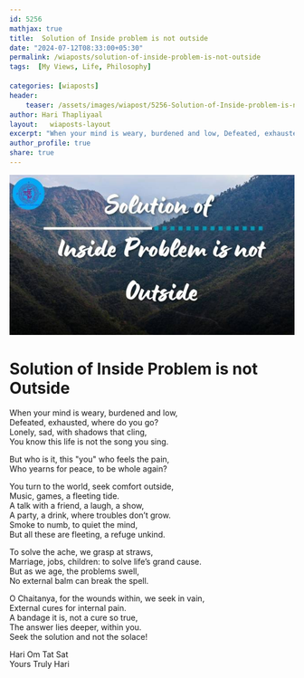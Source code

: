 ```yaml
---
id: 5256 
mathjax: true        
title:  Solution of Inside problem is not outside          
date: "2024-07-12T08:33:00+05:30"        
permalink: /wiaposts/solution-of-inside-problem-is-not-outside     
tags:  [My Views, Life, Philosophy]         
        
categories: [wiaposts] 
header:        
    teaser: /assets/images/wiapost/5256-Solution-of-Inside-problem-is-not-outside.jpg        
author: Hari Thapliyaal        
layout:   wiaposts-layout
excerpt: "When your mind is weary, burdened and low, Defeated, exhausted, where do you go? Lonely, sad, with shadows that cling, You know this life is not the song you sing. But who is it, this \"you\" who feels the pain,"
author_profile: true        
share: true        
---
```

![Solution of Inside problem is not outside](/assets/images/wiapost/5256-Solution-of-Inside-problem-is-not-outside.jpg)             
		
# Solution of Inside Problem is not Outside   
   
When your mind is weary, burdened and low,   
Defeated, exhausted, where do you go?   
Lonely, sad, with shadows that cling,   
You know this life is not the song you sing.   
   
But who is it, this "you" who feels the pain,   
Who yearns for peace, to be whole again?   
   
You turn to the world, seek comfort outside,   
Music, games, a fleeting tide.   
A talk with a friend, a laugh, a show,   
A party, a drink, where troubles don’t grow.   
Smoke to numb, to quiet the mind,   
But all these are fleeting, a refuge unkind.   
   
To solve the ache, we grasp at straws,   
Marriage, jobs, children: to solve life’s grand cause.   
But as we age, the problems swell,   
No external balm can break the spell.   
   
O Chaitanya, for the wounds within, we seek in vain,   
External cures for internal pain.   
A bandage it is, not a cure so true,   
The answer lies deeper, within you.   
Seek the solution and not the solace!   


Hari Om Tat Sat   
Yours Truly Hari 

 